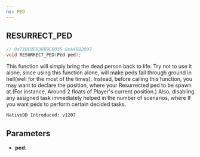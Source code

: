 ```yaml
---
ns: PED
---
```

## RESURRECT_PED

```c
// 0x71BC8E838B9C6035 0xA4B82097
void RESURRECT_PED(Ped ped);
```

This function will simply bring the dead person back to life.
Try not to use it alone, since using this function alone, will make peds fall through ground in hell(well for the most of the times).
Instead, before calling this function, you may want to declare the position, where your Resurrected ped to be spawn at.(For instance, Around 2 floats of Player's current position.)
Also, disabling any assigned task immediately helped in the number of scenarios, where If you want peds to perform certain decided tasks.

```
NativeDB Introduced: v1207
```

## Parameters
* **ped**:
